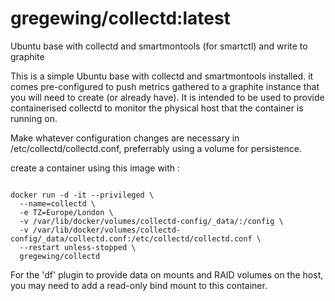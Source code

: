 # gregewing/collectd:latest
Ubuntu base with collectd and smartmontools (for smartctl) and write to graphite


This is a simple Ubuntu base with collectd and smartmontools installed. it comes pre-configured to push metrics gathered to a graphite instance that you will need to create (or already have). It is intended to be used to provide containerised collectd to monitor the physical host that the container is running on.

Make whatever configuration changes are necessary in /etc/collectd/collectd.conf, preferrably using a volume for persistence.

create a container using this image with :

<code>
docker run -d -it --privileged \
  --name=collectd \
  -e TZ=Europe/London \
  -v /var/lib/docker/volumes/collectd-config/_data/:/config \
  -v /var/lib/docker/volumes/collectd-config/_data/collectd.conf:/etc/collectd/collectd.conf \
  --restart unless-stopped \
  gregewing/collectd
</code>

For the 'df' plugin to provide data on mounts and RAID volumes on the host, you may need to add a read-only bind mount to this container.
